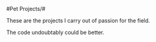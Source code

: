#Pet Projects/#

These are the projects I carry out of passion for the field.

The code undoubtably could be better.

